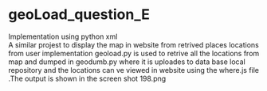# geoLoad_question_E
Implementation using python xml  
A similar projest to display the map in website from retrived places locations from user 
implementation geoload.py is used to retrive all the locations from map and dumped in geodumb.py
where it is uploades to data base local repository and the locations can ve viewed in website using the 
where.js file .The output is shown in the screen shot 198.png
